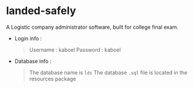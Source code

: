 # landed-safely
A Logistic company administrator software, built for college final exam.

- Login info :
    > Username : kaboel
    > Password : kaboel

- Database info :
    > The database name is `lds`
    > The database `.sql` file is located in the resources package

